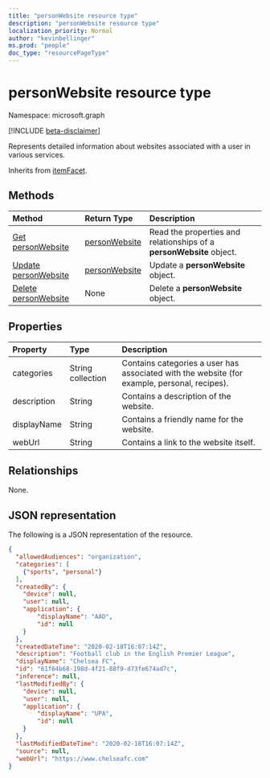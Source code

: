 ```yaml
---
title: "personWebsite resource type"
description: "personWebsite resource type"
localization_priority: Normal
author: "kevinbellinger"
ms.prod: "people"
doc_type: "resourcePageType"
---
```


# personWebsite resource type

Namespace: microsoft.graph

[!INCLUDE [beta-disclaimer](../../includes/beta-disclaimer.md)]

Represents detailed information about websites associated with a user in various services.

Inherits from [itemFacet](itemfacet.md).

## Methods

| Method                                                         | Return Type                       | Description                                                          |
|:---------------------------------------------------------------|:----------------------------------|:---------------------------------------------------------------------|
| [Get personWebsite](../api/personwebsite-get.md)               | [personWebsite](personwebsite.md) | Read the properties and relationships of a **personWebsite** object. |
| [Update personWebsite](../api/personwebsite-update.md)         | [personWebsite](personwebsite.md) | Update a **personWebsite** object.                                   |
| [Delete personWebsite](../api/personwebsite-delete.md)         | None                              | Delete a **personWebsite** object.                                   |

## Properties

| Property     | Type              | Description                                                                                   |
|:-------------|:------------------|:----------------------------------------------------------------------------------------------|
|categories    |String collection  | Contains categories a user has associated with the website (for example, personal, recipes).  |
|description   |String             | Contains a description of the website.                                                        |
|displayName   |String             | Contains a friendly name for the website.                                                     |
|webUrl        |String             | Contains a link to the website itself.                                                        |

## Relationships

None.

## JSON representation

The following is a JSON representation of the resource. 

<!-- {
  "blockType": "resource",
  "optionalProperties": [

  ],
  "@odata.type": "microsoft.graph.personWebsite",
  "baseType": "microsoft.graph.itemfacet",
  "keyProperty": "id"
}-->

```json
{
  "allowedAudiences": "organization",
  "categories": [
    {"sports", "personal"}
  ],
  "createdBy": {
    "device": null,
    "user": null,
    "application": {
        "displayName": "AAD",
        "id": null
    }
  },
  "createdDateTime": "2020-02-18T16:07:14Z",
  "description": "Football club in the English Premier League",
  "displayName": "Chelsea FC",
  "id": "61f64b68-198d-4f21-88f9-d73fe674ad7c",
  "inference": null,
  "lastModifiedBy": {
    "device": null,
    "user": null,
    "application": {
        "displayName": "UPA",
        "id": null
    }
  },
  "lastModifiedDateTime": "2020-02-18T16:07:14Z",
  "source": null, 
  "webUrl": "https://www.chelseafc.com"
}
```

<!-- uuid: 16cd6b66-4b1a-43a1-adaf-3a886856ed98
2019-02-04 14:57:30 UTC -->
<!-- {
  "type": "#page.annotation",
  "description": "personWebsite resource",
  "keywords": "",
  "section": "documentation",
  "tocPath": ""
}-->
